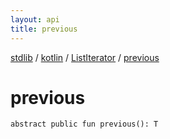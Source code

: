 ```yaml
---
layout: api
title: previous
---
```

[stdlib](../../index.html) / [kotlin](../index.html) / [ListIterator](index.html) / [previous](previous.html)

# previous

```
abstract public fun previous(): T
```
